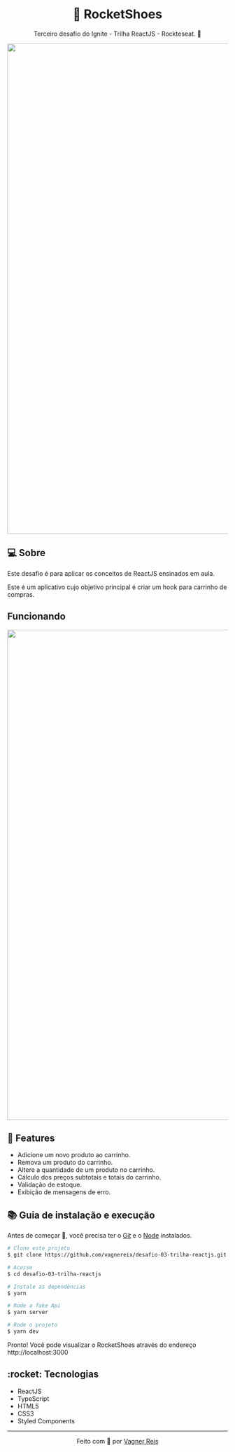 <h1 align="center">👟 RocketShoes</h1>
<p align="center">Terceiro desafio do Ignite - Trilha ReactJS - Rockteseat. 🚀</p>

<p align="center">
<img src="https://github.com/tiagopierre/challenge03-react-ignite-rocketshoes/blob/master/assets/screenshot.PNG" alt="screenshot" width="1120px" />
</p>

<h2>💻 Sobre</h2>
<p>Este desafio é para aplicar os conceitos de ReactJS ensinados em aula.</p>
<p>Este é um aplicativo cujo objetivo principal é criar um hook para carrinho de compras.</p>

<h2>Funcionando</h2>

<p align="center">
<img src="https://github.com/tiagopierre/challenge03-react-ignite-rocketshoes/blob/master/assets/screenshot.gif" alt="screenshot" width="1120px" />
</p>

<h2>🔧 Features</h2>

<ul>
  <li>Adicione um novo produto ao carrinho.</li>
  <li>Remova um produto do carrinho.</li>
  <li>Altere a quantidade de um produto no carrinho.</li>
  <li>Cálculo dos preços subtotais e totais do carrinho.</li>
  <li>Validação de estoque.</li>
  <li>Exibição de mensagens de erro.</li>
</ul>

## :books: Guia de instalação e execução

Antes de começar 🏁, você precisa ter o [Git](https://git-scm.com) e o [Node](https://nodejs.org/en/) instalados.

```bash
# Clone este projeto
$ git clone https://github.com/vagnereix/desafio-03-trilha-reactjs.git

# Acesse
$ cd desafio-03-trilha-reactjs

# Instale as dependências
$ yarn

# Rode a fake Api
$ yarn server

# Rode o projeto
$ yarn dev

```

Pronto! Você pode visualizar o RocketShoes através do endereço http://localhost:3000

<h2>:rocket: Tecnologias</h2>
<ul>
  <li>ReactJS</li>
  <li>TypeScript</li>
  <li>HTML5</li>
  <li>CSS3</li>
  <li>Styled Components</li>
</ul>

---

<p align="center">
Feito com 💜&nbsp;por <a href="https://github.com/vagnereix">Vagner Reis</a>
</p>
